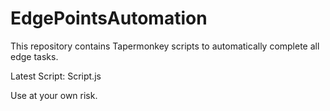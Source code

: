 # EdgePointsAutomation
This repository contains Tapermonkey scripts to automatically complete all edge tasks. 

Latest Script: Script.js

Use at your own risk.